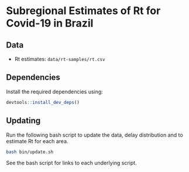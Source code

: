 
# Subregional Estimates of Rt for Covid-19 in Brazil


## Data

* Rt estimates: `data/rt-samples/rt.csv`

## Dependencies

Install the required dependencies using:

```r
devtools::install_dev_deps()
```

## Updating

Run the following bash script to update the data, delay distribution and to estimate Rt for each area.

```bash
bash bin/update.sh
```

See the bash script for links to each underlying script.